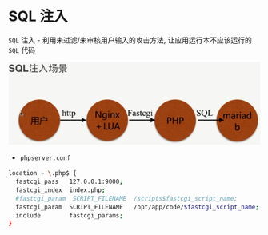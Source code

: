 # SQL 注入

`SQL` 注入 - 利用未过滤/未审核用户输入的攻击方法, 让应用运行本不应该运行的 `SQL` 代码

![](./media/sql.png)

- `phpserver.conf`

```bash
location ~ \.php$ {
  fastcgi_pass   127.0.0.1:9000;
  fastcgi_index  index.php;
  #fastcgi_param  SCRIPT_FILENAME  /scripts$fastcgi_script_name;
  fastcgi_param  SCRIPT_FILENAME   /opt/app/code/$fastcgi_script_name;
  include        fastcgi_params;
}
```